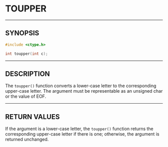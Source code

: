 # TOUPPER

---

## SYNOPSIS

```c
#include <ctype.h>

int toupper(int c);
```

---

## DESCRIPTION

The `toupper()` function converts a lower-case letter to the corresponding upper-case letter.  The argument must be representable as an unsigned char or the value of EOF.

---

## RETURN VALUES

If the argument is a lower-case letter, the `toupper()` function returns the corresponding upper-case letter if there is one; otherwise, the argument is returned unchanged.